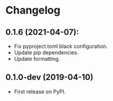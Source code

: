 # Changelog

## 0.1.6 (2021-04-07):

* Fix pyproject.toml black configuration.
* Update pip dependencies.
* Update formatting.

## 0.1.0-dev (2019-04-10)

* First release on PyPI.
